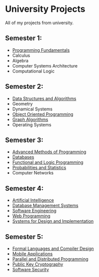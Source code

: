 # University Projects

All of my projects from university. 

## Semester 1:
- [Programming Fundamentals](https://github.com/TopanOana/UniversityProjects/tree/main/Semester1/Programming%20Fundamentals)
- Calculus
- Algebra
- Computer Systems Architecture
- Computational Logic

## Semester 2:
- [Data Structures and Algorithms](https://github.com/TopanOana/UniversityProjects/tree/main/Semester2/Data%20Structures%20and%20Algorithms)
- Geometry
- Dynamical Systems
- [Object Oriented Programming](https://github.com/TopanOana/UniversityProjects/tree/main/Semester2/Object%20Oriented%20Programming)
- [Graph Algorithms](https://github.com/TopanOana/UniversityProjects/tree/main/Semester2/Graph%20Algorithms)
- Operating Systems
	
## Semester 3:
- [Advanced Methods of Programming](https://github.com/TopanOana/UniversityProjects/tree/main/Semester3/Advanced%20Methods%20of%20Programming)
- [Databases](https://github.com/TopanOana/UniversityProjects/tree/main/Semester3/Databases)
- [Functional and Logic Programming](https://github.com/TopanOana/UniversityProjects/tree/main/Semester3/Functional%20and%20Logic%20Programming)
- [Probabilities and Statistics](https://github.com/TopanOana/UniversityProjects/tree/main/Semester3/Statistics)
- Computer Networks

## Semester 4:
- [Artificial Intelligence](https://github.com/TopanOana/UniversityProjects/tree/main/Semester4/Artificial%20Intelligence)
- [Database Management Systems](https://github.com/TopanOana/UniversityProjects/tree/main/Semester4/Database%20Management%20Systems)
- [Software Engineering](https://github.com/TopanOana/UniversityProjects/tree/main/Semester4/Software%20Engineering)
- [Web Programming](https://github.com/TopanOana/UniversityProjects/tree/main/Semester4/Web%20Programming)
- [Systems for Design and Implementation](https://github.com/TopanOana/UniversityProjects/tree/main/Semester4/Systems%20for%20Design%20and%20Implementation)

## Semester 5:
- [Formal Languages and Compiler Design](https://github.com/TopanOana/UniversityProjects/tree/main/Semester5/Formal%20Languages%20and%20Compiler%20Design)
- [Mobile Applications](https://github.com/TopanOana/UniversityProjects/tree/main/Semester5/Mobile%20Applications)
- [Parallel and Distributed Programming](https://github.com/TopanOana/UniversityProjects/tree/main/Semester5/Parallel%20and%20Distributed%20Programming)
- [Public Key Cryptography](https://github.com/TopanOana/UniversityProjects/tree/main/Semester5/Public%20Key%20Cryptography)
- [Software Security](https://github.com/TopanOana/UniversityProjects/tree/main/Semester5/Software%20Security)
	
	
